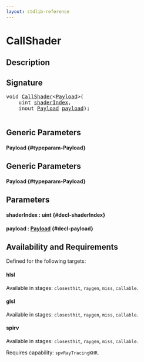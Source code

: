 ```yaml
---
layout: stdlib-reference
---
```


# CallShader

## Description





## Signature 

<pre>
void <a href="/stdlib-reference/global-decls/CallShader">CallShader</a>&lt;<a href="/stdlib-reference/global-decls/CallShader#typeparam-Payload" class="code_type">Payload</a>&gt;(
    uint <a href="/stdlib-reference/global-decls/CallShader#decl-shaderIndex" class="code_param">shaderIndex</a>,
    inout <a href="/stdlib-reference/global-decls/CallShader#typeparam-Payload" class="code_type">Payload</a> <a href="/stdlib-reference/global-decls/CallShader#decl-payload" class="code_param">payload</a>);

</pre>

## Generic Parameters

#### Payload {#typeparam-Payload}

## Generic Parameters

#### Payload {#typeparam-Payload}

## Parameters

#### shaderIndex  : uint {#decl-shaderIndex}
#### payload  : [Payload](/stdlib-reference/global-decls/CallShader#typeparam-Payload) {#decl-payload}

## Availability and Requirements

Defined for the following targets:

#### hlsl
Available in stages: `closesthit`, `raygen`, `miss`, `callable`.

#### glsl
Available in stages: `closesthit`, `raygen`, `miss`, `callable`.

#### spirv
Available in stages: `closesthit`, `raygen`, `miss`, `callable`.

Requires capability: `spvRayTracingKHR`.


